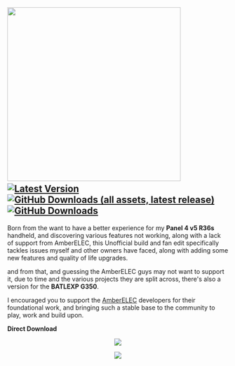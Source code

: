 <img src="https://github.com/user-attachments/assets/99cedf03-1f85-4751-967d-fef2343df81e" width=395>&nbsp;&nbsp;&nbsp;&nbsp;
[![Latest Version](https://img.shields.io/github/release/Kegg1701/P4ELEC?label=Release)](https://github.com/Kegg1701/P4ELEC/releases/latest)
[![GitHub Downloads (all assets, latest release)](https://img.shields.io/github/downloads/Kegg1701/P4ELEC/latest/total?label=Downloads%40Latest)](https://github.com/Kegg1701/P4ELEC/releases/latest)
[![GitHub Downloads](https://img.shields.io/github/downloads/Kegg1701/P4ELEC/total?label=Downloads)](https://github.com/Kegg1701/P4ELEC/releases/latest)
--- 
Born from the want to have a better experience for my **Panel 4 v5 R36s** handheld, and discovering various features not working, along with a lack of support from AmberELEC, this Unofficial build and fan edit specifically tackles issues myself and other owners have faced, along with adding some new features and quality of life upgrades.

and from that, and guessing the AmberELEC guys may not want to support it, due to time and the various projects they are split across, there's also a version for the **BATLEXP G350**.

I encouraged you to support the [AmberELEC](https://amberelec.org/) developers for their foundational work, and bringing such a stable base to the community to play, work and build upon.

**Direct Download**
<p align="center"> <a href="https://github.com/Kegg1701/P4ELEC/releases/download/20250315/PAN4ELEC-RG351MP.aarch64-20250315.img.gz">
<img src="https://github.com/user-attachments/assets/5543ccf6-197a-47b3-92e8-a97c69e88ad0" /> </a> </p>
<p align="center"> <a href="https://github.com/Kegg1701/P4ELEC/releases/download/20250315/PAN4ELEC-RG351MP.aarch64-20250312-G350.img.gz">
<img src="https://github.com/user-attachments/assets/6c6de3e5-9cfd-4ae5-a475-0ab4c511c7b3" /> </a> </p>
